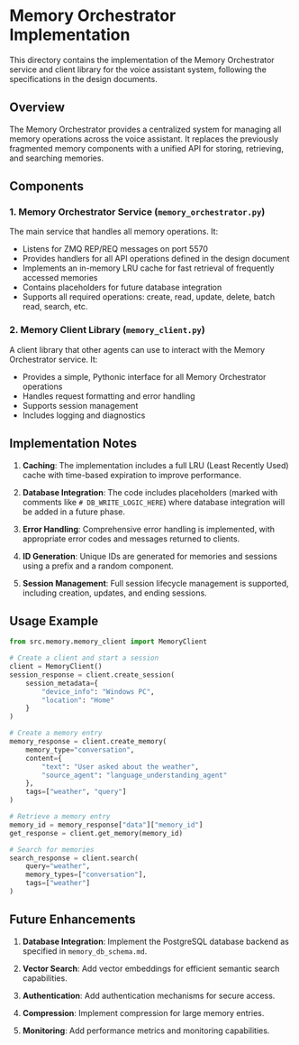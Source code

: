 # Memory Orchestrator Implementation

This directory contains the implementation of the Memory Orchestrator service and client library for the voice assistant system, following the specifications in the design documents.

## Overview

The Memory Orchestrator provides a centralized system for managing all memory operations across the voice assistant. It replaces the previously fragmented memory components with a unified API for storing, retrieving, and searching memories.

## Components

### 1. Memory Orchestrator Service (`memory_orchestrator.py`)

The main service that handles all memory operations. It:

- Listens for ZMQ REP/REQ messages on port 5570
- Provides handlers for all API operations defined in the design document
- Implements an in-memory LRU cache for fast retrieval of frequently accessed memories
- Contains placeholders for future database integration
- Supports all required operations: create, read, update, delete, batch read, search, etc.

### 2. Memory Client Library (`memory_client.py`)

A client library that other agents can use to interact with the Memory Orchestrator service. It:

- Provides a simple, Pythonic interface for all Memory Orchestrator operations
- Handles request formatting and error handling
- Supports session management
- Includes logging and diagnostics

## Implementation Notes

1. **Caching**: The implementation includes a full LRU (Least Recently Used) cache with time-based expiration to improve performance.

2. **Database Integration**: The code includes placeholders (marked with comments like `# DB_WRITE_LOGIC_HERE`) where database integration will be added in a future phase.

3. **Error Handling**: Comprehensive error handling is implemented, with appropriate error codes and messages returned to clients.

4. **ID Generation**: Unique IDs are generated for memories and sessions using a prefix and a random component.

5. **Session Management**: Full session lifecycle management is supported, including creation, updates, and ending sessions.

## Usage Example

```python
from src.memory.memory_client import MemoryClient

# Create a client and start a session
client = MemoryClient()
session_response = client.create_session(
    session_metadata={
        "device_info": "Windows PC",
        "location": "Home"
    }
)

# Create a memory entry
memory_response = client.create_memory(
    memory_type="conversation",
    content={
        "text": "User asked about the weather",
        "source_agent": "language_understanding_agent"
    },
    tags=["weather", "query"]
)

# Retrieve a memory entry
memory_id = memory_response["data"]["memory_id"]
get_response = client.get_memory(memory_id)

# Search for memories
search_response = client.search(
    query="weather",
    memory_types=["conversation"],
    tags=["weather"]
)
```

## Future Enhancements

1. **Database Integration**: Implement the PostgreSQL database backend as specified in `memory_db_schema.md`.

2. **Vector Search**: Add vector embeddings for efficient semantic search capabilities.

3. **Authentication**: Add authentication mechanisms for secure access.

4. **Compression**: Implement compression for large memory entries.

5. **Monitoring**: Add performance metrics and monitoring capabilities.
